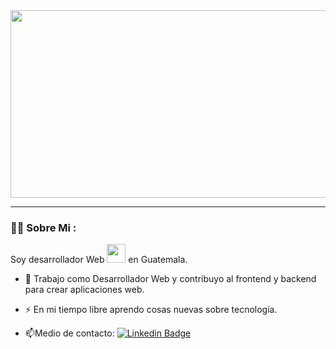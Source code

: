 
<div align="center">
  <img src="https://media.giphy.com/media/dWesBcTLavkZuG35MI/giphy.gif" width="600" height="300"/>
</div>

---

### :woman_technologist: Sobre Mi :

Soy desarrollador Web <img src="https://media.giphy.com/media/WUlplcMpOCEmTGBtBW/giphy.gif" width="30"> en Guatemala.

- :telescope: Trabajo como Desarrollador Web y contribuyo al frontend y backend para crear aplicaciones web.

- :zap: En mi tiempo libre aprendo cosas nuevas sobre tecnología.

- :mailbox:Medio de contacto: [![Linkedin Badge](https://img.shields.io/badge/-Linked-blue?style=flat&logo=Linkedin&logoColor=white)](your-linkedin-url)



